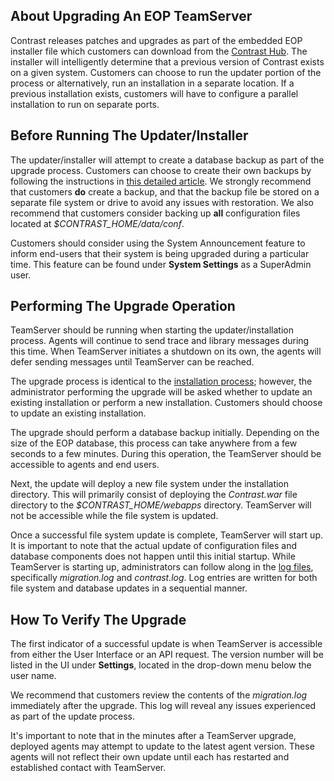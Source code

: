 <!--
title: "Upgrading EOP TeamServer"
description: "Instructions for updating an EOP TeamServer with a new version."
tags: "Admin EOP maintenance upgrade install installation backup"
-->

## About Upgrading An EOP TeamServer
Contrast releases patches and upgrades as part of the embedded EOP installer file which customers can download from the [Contrast Hub](https://hub.contrastsecurity.com). The installer will intelligently determine that a previous version of Contrast exists on a given system. Customers can choose to run the updater portion of the process or alternatively, run an installation in a separate location. If a previous installation exists, customers will have to configure a parallel installation to run on separate ports.

## Before Running The Updater/Installer
The updater/installer will attempt to create a database backup as part of the upgrade process. Customers can choose to create their own backups by following the instructions in [this detailed article](installation_setup.html#mysql). We strongly recommend that customers **do** create a backup, and that the backup file be stored on a separate file system or drive to avoid any issues with restoration. We also recommend that customers consider backing up **all** configuration files located at *$CONTRAST_HOME/data/conf*.

Customers should consider using the System Announcement feature to inform end-users that their system is being upgraded during a particular time. This feature can be found under **System Settings** as a SuperAdmin user. 

## Performing The Upgrade Operation
TeamServer should be running when starting the updater/installation process. Agents will continue to send trace and library messages during this time. When TeamServer initiates a shutdown on its own, the agents will defer sending messages until TeamServer can be reached.

The upgrade process is identical to the [installation process](installation_setupinstall.html#install); however, the administrator performing the upgrade will be asked whether to update an existing installation or perform a new installation. Customers should choose to update an existing installation. 

The upgrade should perform a database backup initially. Depending on the size of the EOP database, this process can take anywhere from a few seconds to a few minutes. During this operation, the TeamServer should be accessible to agents and end users. 

Next, the update will deploy a new file system under the installation directory. This will primarily consist of deploying the *Contrast.war* file directory to the *$CONTRAST_HOME/webapps* directory. TeamServer will not be accessible while the file system is updated.

Once a successful file system update is complete, TeamServer will start up. It is important to note that the actual update of configuration files and database components does not happen until this initial startup. While TeamServer is starting up, administrators can follow along in the [log files](installation_setupconfig.html#log), specifically *migration.log* and *contrast.log*. Log entries are written for both file system and database updates in a sequential manner.

## How To Verify The Upgrade
The first indicator of a successful update is when TeamServer is accessible from either the User Interface or an API request. The version number will be listed in the UI under **Settings**, located in the drop-down menu below the user name. 

We recommend that customers review the contents of the *migration.log* immediately after the upgrade. This log will reveal any issues experienced as part of the update process.

It's important to note that in the minutes after a TeamServer upgrade, deployed agents may attempt to update to the latest agent version. These agents will not reflect their own update until each has restarted and established contact with TeamServer.


